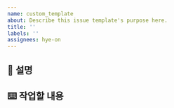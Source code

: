 ```yaml
---
name: custom_template
about: Describe this issue template's purpose here.
title: ''
labels: ''
assignees: hye-on
---
```


## 📄 설명

## ⌨️ 작업할 내용
